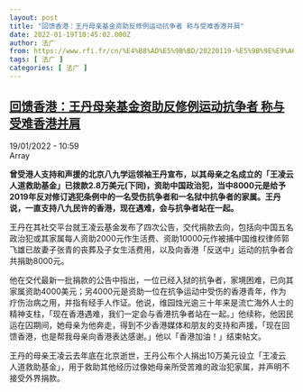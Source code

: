 ```yaml
---
layout: post
title: "回馈香港：王丹母亲基金资助反修例运动抗争者 称与受难香港并肩"
date: 2022-01-19T10:45:02.000Z
author: 法广
from: https://www.rfi.fr/cn/%E4%B8%AD%E5%9B%BD/20220119-%E5%9B%9E%E9%A6%88%E9%A6%99%E6%B8%AF-%E7%8E%8B%E4%B8%B9%E6%AF%8D%E4%BA%B2%E5%9F%BA%E9%87%91%E8%B5%84%E5%8A%A9%E5%8F%8D%E4%BF%AE%E4%BE%8B%E8%BF%90%E5%8A%A8%E6%8A%97%E4%BA%89%E8%80%85-%E7%A7%B0%E4%B8%8E%E5%8F%97%E9%9A%BE%E9%A6%99%E6%B8%AF%E5%B9%B6%E8%82%A9
tags: [ 法广 ]
categories: [ 法广 ]
---
```

<!--1642589102000-->
[回馈香港：王丹母亲基金资助反修例运动抗争者 称与受难香港并肩](https://www.rfi.fr/cn/%E4%B8%AD%E5%9B%BD/20220119-%E5%9B%9E%E9%A6%88%E9%A6%99%E6%B8%AF-%E7%8E%8B%E4%B8%B9%E6%AF%8D%E4%BA%B2%E5%9F%BA%E9%87%91%E8%B5%84%E5%8A%A9%E5%8F%8D%E4%BF%AE%E4%BE%8B%E8%BF%90%E5%8A%A8%E6%8A%97%E4%BA%89%E8%80%85-%E7%A7%B0%E4%B8%8E%E5%8F%97%E9%9A%BE%E9%A6%99%E6%B8%AF%E5%B9%B6%E8%82%A9)
------

<div>
<div>19/01/2022 - 10:59</div>Array<p><strong>                    曾受港人支持和声援的北京八九学运领袖王丹宣布，以其母亲之名成立的「王凌云人道救助基金」已拨款2.8万美元(下同)，资助中国政治犯，当中8000元是给予2019年反对修订逃犯条例中的一名受伤抗争者和一名狱中抗争者的家属。王丹说，一直支持八九民许的香港，现在遇难，会与抗争者站在一起。                </strong></p><div >                    <p>王丹在其社交平台就王凌云基金发布了四次公告，交代捐款去向，包括向中国五名政治犯或其家属每人资助2000元作生活费、资助10000元作被捕中国维权律师郭飞雄已故妻子张青的丧葬及子女生活费用，以及向香港「反送中」运动的抗争者合共捐助8000元。</p><p>他在交代最新一批捐款的公告中指出，一位已经入狱的抗争者，家境困难，已向其家属资助4000美元；另4000元是资助一位在抗争运动中受伤的香港青年，作为疗伤治病之用，并指有经手人作证。他说，维园烛光逾三十年来是流亡海外人士的精神支柱，「现在香港遇难，我们一定会与香港抗争者站在一起。」他续称，他因民运在囚期间，她母亲为他奔走，得到不少香港媒体和朋友的支持和声援，「现在回馈香港，也是帮我母亲向香港表达感谢。」他以「香港加油！」结束帖文。</p><p>王丹的母亲王凌云去年底在北京逝世，王丹公布个人捐出10万美元设立「王凌云人道救助基金」，用于救助其他经历过像她母亲所受苦难的政治犯家属，并声明不接受外界捐款。</p>                                            <div data-selfpromo-newsletter>    </div>    <div data-selfpromo-app>    </div>                </div>
</div>
